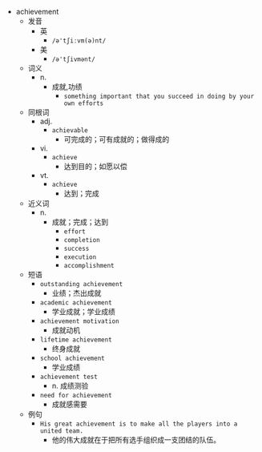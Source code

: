 - achievement
  - 发音
    - 英
      - `/ə'tʃiːvm(ə)nt/`
    - 美
      - `/ə'tʃivmənt/`
  - 词义
    - n.
      - 成就,功绩
        - `something important that you succeed in doing by your own efforts`
  - 同根词
    - adj.
      - `achievable`
        - 可完成的；可有成就的；做得成的
    - vi.
      - `achieve`
        - 达到目的；如愿以偿
    - vt.
      - `achieve`
        - 达到；完成
  - 近义词
    - n.
      - 成就；完成；达到
        - `effort`
        - `completion`
        - `success`
        - `execution`
        - `accomplishment`
  - 短语
    - `outstanding achievement`
      - 业绩；杰出成就 
    - `academic achievement`
      - 学业成就；学业成绩 
    - `achievement motivation`
      - 成就动机 
    - `lifetime achievement`
      - 终身成就 
    - `school achievement`
      - 学业成绩 
    - `achievement test`
      - n. 成绩测验 
    - `need for achievement`
      - 成就感需要 
  - 例句
    - `His great achievement is to make all the players into a united team.`
      - 他的伟大成就在于把所有选手组织成一支团结的队伍。

